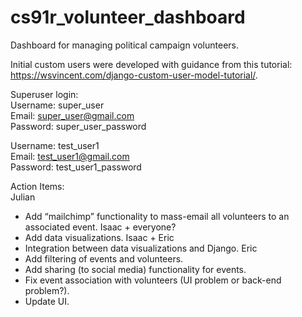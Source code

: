 # cs91r_volunteer_dashboard
Dashboard for managing political campaign volunteers.


Initial custom users were developed with guidance from this tutorial: https://wsvincent.com/django-custom-user-model-tutorial/.

Superuser login:  
Username: super_user  
Email: super_user@gmail.com  
Password: super_user_password  
  
Username: test_user1  
Email: test_user1@gmail.com  
Password: test_user1_password  


Action Items:  
Julian  
- Add “mailchimp” functionality to mass-email all volunteers to an associated event.
Isaac + everyone?  
- Add data visualizations.
Isaac + Eric  
- Integration between data visualizations and Django.
Eric  
- Add filtering of events and volunteers.
- Add sharing (to social media) functionality for events.
- Fix event association with volunteers (UI problem or back-end problem?).
- Update UI.
